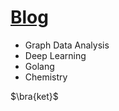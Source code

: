 # [Blog](https://github.com/saankim/saankim/wiki)

- Graph Data Analysis
- Deep Learning
- Golang
- Chemistry

$\bra{ket}$
